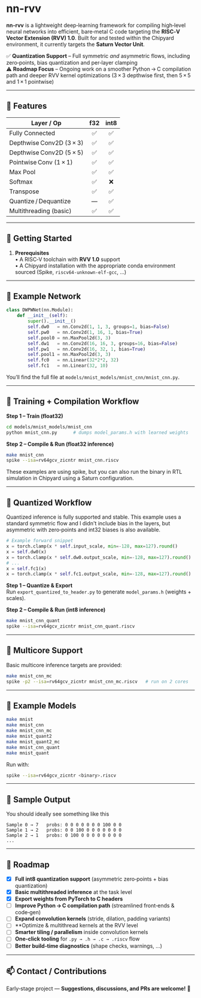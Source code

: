 # nn-rvv

**nn-rvv** is a lightweight deep‑learning framework for compiling high‑level neural networks into efficient, bare‑metal C code targeting the **RISC‑V Vector Extension (RVV) 1.0**. Built for and tested within the Chipyard environment, it currently targets the **Saturn Vector Unit**.

✅ **Quantization Support** – Full symmetric *and* asymmetric flows, including zero‑points, bias quantization and per‑layer clamping  
⚠️ **Roadmap Focus** – Ongoing work on a smoother Python → C compilation path and deeper RVV kernel optimizations (3 × 3 depthwise first, then 5 × 5 and 1 × 1 pointwise)

---

## 🚀 Features

| Layer / Op                       | f32 | int8 |
|----------------------------------|:---:|:----:|
| Fully Connected                  | ✅  | ✅   |
| Depthwise Conv2D (3 × 3)          | ✅  | ✅   |
| Depthwise Conv2D (5 × 5)          | ✅  | ✅   |
| Pointwise Conv (1 × 1)            | ✅  | ✅   |
| Max Pool                         | ✅  | ✅   |
| Softmax                          | ✅  | ❌   |
| Transpose                        | ✅  | ✅   |
| Quantize / Dequantize            | —   | ✅   |
| Multithreading (basic)           | ✅  | ✅   |

---

## 🔧 Getting Started

1. **Prerequisites**  
   • A RISC‑V toolchain with **RVV 1.0** support  
   • A Chipyard installation with the appropriate conda environment sourced (Spike, `riscv64-unknown-elf-gcc`, …)

---

## 🧠 Example Network

```python
class DWPWNet(nn.Module):
    def __init__(self):
        super().__init__()
        self.dw0   = nn.Conv2d(1, 1, 3, groups=1, bias=False)
        self.pw0   = nn.Conv2d(1, 16, 1, bias=True)
        self.pool0 = nn.MaxPool2d(3, 3)
        self.dw1   = nn.Conv2d(16, 16, 3, groups=16, bias=False)
        self.pw1   = nn.Conv2d(16, 32, 1, bias=True)
        self.pool1 = nn.MaxPool2d(3, 3)
        self.fc0   = nn.Linear(32*2*2, 32)
        self.fc1   = nn.Linear(32, 10)
```

You’ll find the full file at `models/mnist_models/mnist_cnn/mnist_cnn.py`.

---

## 🧪 Training + Compilation Workflow

**Step 1 – Train (float32)**  
```bash
cd models/mnist_models/mnist_cnn
python mnist_cnn.py      # dumps model_params.h with learned weights
```

**Step 2 – Compile & Run (float32 inference)**  
```bash
make mnist_cnn
spike --isa=rv64gcv_zicntr mnist_cnn.riscv
```

These examples are using spike, but you can also run the binary in RTL simulation in Chipyard using a Saturn configuration. 


---

## 🧮 Quantized Workflow

Quantized inference is fully supported and stable. This example uses a standard symmetric flow and I didn't include bias in the layers, but asymmetric with zero‑points and int32 biases is also available.

```python
# Example forward snippet
x = torch.clamp(x * self.input_scale, min=-128, max=127).round()
x = self.dw0(x)
x = torch.clamp(x * self.dw0.output_scale, min=-128, max=127).round()
# ...
x = self.fc1(x)
x = torch.clamp(x * self.fc1.output_scale, min=-128, max=127).round()
```

**Step 1 – Quantize & Export**  
Run `export_quantized_to_header.py` to generate `model_params.h` (weights + scales).

**Step 2 – Compile & Run (int8 inference)**  
```bash
make mnist_cnn_quant
spike --isa=rv64gcv_zicntr mnist_cnn_quant.riscv
```

---

## 🧵 Multicore Support

Basic multicore inference targets are provided:

```bash
make mnist_cnn_mc
spike -p2 --isa=rv64gcv_zicntr mnist_cnn_mc.riscv   # run on 2 cores
```

---

## 📂 Example Models

```bash
make mnist
make mnist_cnn
make mnist_cnn_mc
make mnist_quant2
make mnist_quant2_mc
make mnist_cnn_quant
make mnist_quant
```

Run with:
```bash
spike --isa=rv64gcv_zicntr <binary>.riscv
```

---

## 🧪 Sample Output

You should ideally see something like this 
```
Sample 0 → 7   probs: 0 0 0 0 0 0 0 100 0 0
Sample 1 → 2   probs: 0 0 100 0 0 0 0 0 0 0
Sample 2 → 1   probs: 0 100 0 0 0 0 0 0 0 0
...
```

---

## 📌 Roadmap

- [x] **Full int8 quantization support** (asymmetric zero‑points + bias quantization)  
- [x] **Basic multithreaded inference** at the task level  
- [x] **Export weights from PyTorch to C headers**  
- [ ] **Improve Python → C compilation path** (streamlined front‑ends & code‑gen)  
- [ ] **Expand convolution kernels** (stride, dilation, padding variants)  
- [ ] **Optimize & multithread kernels at the RVV level  
- [ ] **Smarter tiling / parallelism** inside convolution kernels  
- [ ] **One‑click tooling** for `.py → .h → .c → .riscv` flow  
- [ ] **Better build‑time diagnostics** (shape checks, warnings, …)

---

## 📫 Contact / Contributions

Early‑stage project — **Suggestions, discussions, and PRs are welcome!** 🙂
